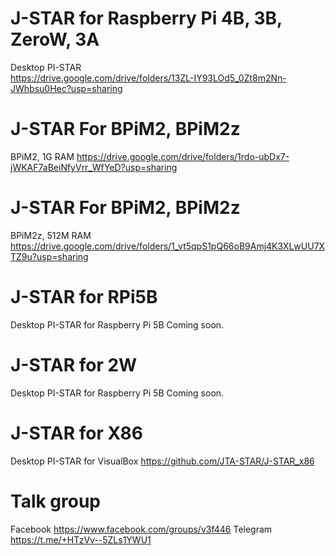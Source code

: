 # J-STAR for Raspberry Pi 4B, 3B, ZeroW, 3A
Desktop PI-STAR  
https://drive.google.com/drive/folders/13ZL-IY93LOd5_0Zt8m2Nn-JWhbsu0Hec?usp=sharing

# J-STAR For BPiM2, BPiM2z
BPiM2, 1G RAM 
https://drive.google.com/drive/folders/1rdo-ubDx7-jWKAF7aBeiNfyVrr_WfYeD?usp=sharing

# J-STAR For BPiM2, BPiM2z
BPiM2z, 512M RAM
https://drive.google.com/drive/folders/1_vt5qpS1pQ66oB9Amj4K3XLwUU7XTZ9u?usp=sharing

# J-STAR for RPi5B
Desktop PI-STAR for Raspberry Pi 5B
Coming soon.

# J-STAR for 2W
Desktop PI-STAR for Raspberry Pi 5B
Coming soon.

# J-STAR for X86
Desktop PI-STAR for VisualBox
https://github.com/JTA-STAR/J-STAR_x86


# Talk group
Facebook https://www.facebook.com/groups/v3f446
Telegram https://t.me/+HTzVv--5ZLs1YWU1 

